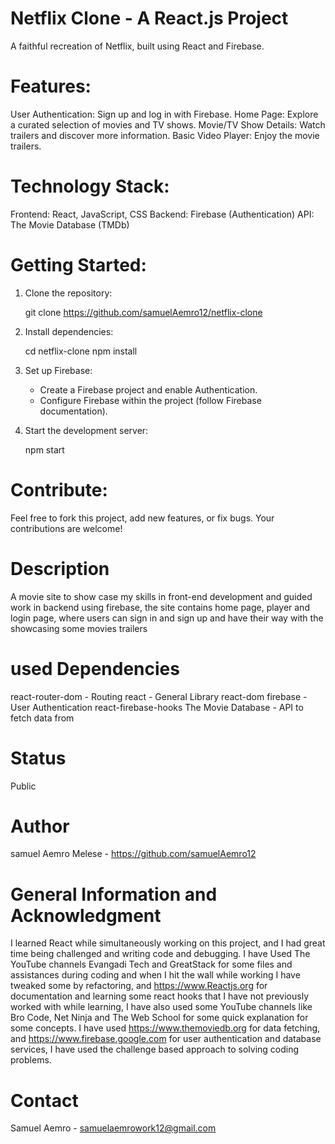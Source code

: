 # Netflix Clone - A React.js Project

A faithful recreation of Netflix, built using React and Firebase.

# Features:

User Authentication: Sign up and log in with Firebase.
Home Page: Explore a curated selection of movies and TV shows.
Movie/TV Show Details: Watch trailers and discover more information.
Basic Video Player: Enjoy the movie trailers. 

# Technology Stack:

Frontend: React, JavaScript, CSS
Backend: Firebase (Authentication)
API: The Movie Database (TMDb)

# Getting Started:

1. Clone the repository:
   
   git clone https://github.com/samuelAemro12/netflix-clone
   
2. Install dependencies:
   
   cd netflix-clone
   npm install
   
3. Set up Firebase:
   - Create a Firebase project and enable Authentication.
   - Configure Firebase within the project (follow Firebase documentation).
4. Start the development server:
   
   npm start
   
# Contribute:

Feel free to fork this project, add new features, or fix bugs. Your contributions are welcome!

# Description
A movie site to show case my skills in front-end development and guided work in backend using 
firebase, the site contains home page, player and login page, where users can sign in and sign up
and have their way with the showcasing some movies trailers

# used Dependencies
react-router-dom - Routing
react - General Library
react-dom
firebase - User Authentication
react-firebase-hooks
The Movie Database - API to fetch data from

# Status
Public

# Author
samuel Aemro Melese - https://github.com/samuelAemro12

# General Information and Acknowledgment
I learned React while simultaneously working on this project, and I had great time being challenged
and writing code and debugging. I have Used The YouTube channels Evangadi Tech and GreatStack for some
files and assistances during coding and when I hit the wall while working I have tweaked some by refactoring,
and https://www.Reactjs.org for documentation and learning some react hooks that I have not previously worked 
with while learning, I have also used some YouTube channels like Bro Code, Net Ninja and The Web School 
for some quick explanation for some concepts. I have used https://www.themoviedb.org for data fetching, and 
https://www.firebase.google.com for user authentication and database services, I have used the challenge based approach to solving coding problems.

# Contact 
Samuel Aemro - samuelaemrowork12@gmail.com